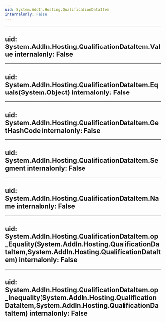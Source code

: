 ```yaml
---
uid: System.AddIn.Hosting.QualificationDataItem
internalonly: False
---
```


---
uid: System.AddIn.Hosting.QualificationDataItem.Value
internalonly: False
---

---
uid: System.AddIn.Hosting.QualificationDataItem.Equals(System.Object)
internalonly: False
---

---
uid: System.AddIn.Hosting.QualificationDataItem.GetHashCode
internalonly: False
---

---
uid: System.AddIn.Hosting.QualificationDataItem.Segment
internalonly: False
---

---
uid: System.AddIn.Hosting.QualificationDataItem.Name
internalonly: False
---

---
uid: System.AddIn.Hosting.QualificationDataItem.op_Equality(System.AddIn.Hosting.QualificationDataItem,System.AddIn.Hosting.QualificationDataItem)
internalonly: False
---

---
uid: System.AddIn.Hosting.QualificationDataItem.op_Inequality(System.AddIn.Hosting.QualificationDataItem,System.AddIn.Hosting.QualificationDataItem)
internalonly: False
---
